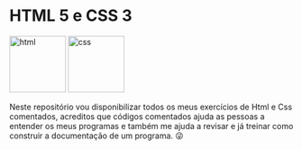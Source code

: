 # HTML 5 e CSS 3

<img aligh="centeer" alt="html" height="100" widht="80" src="https://cdn.jsdelivr.net/gh/devicons/devicon@latest/icons/html5/html5-original.svg"/> <img aligh="LEFT" alt="css" height="100" widht="80" src="https://cdn.jsdelivr.net/gh/devicons/devicon@latest/icons/css3/css3-original.svg"/>

Neste repositório vou disponibilizar todos os meus exercícios de  Html e Css comentados, acreditos que códigos comentados ajuda as pessoas a entender os meus programas e também me ajuda a 
revisar e já treinar como construir a documentação de um programa. 😜

